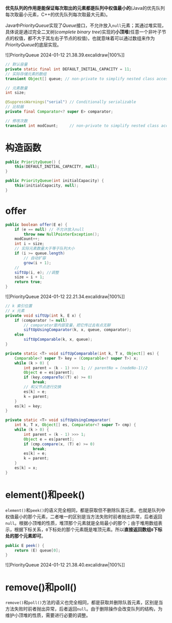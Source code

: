 **优先队列的作用是能保证每次取出的元素都是队列中权值最小的**(Java的优先队列每次取最小元素，C++的优先队列每次取最大元素)。

Java中*PriorityQueue*实现了*Queue*接口，不允许放入`null`元素；其通过堆实现，具体说是通过完全二叉树(_complete binary tree_)实现的**小顶堆**(任意一个非叶子节点的权值，都不大于其左右子节点的权值)，也就意味着可以通过数组来作为*PriorityQueue*的底层实现。

![[PriorityQueue 2024-01-12 21.38.39.excalidraw|100%]]

```java
// 默认容量
private static final int DEFAULT_INITIAL_CAPACITY = 11;
// 实际存储元素的数组
transient Object[] queue; // non-private to simplify nested class access

// 元素数量
int size;

@SuppressWarnings("serial") // Conditionally serializable
// 比较器
private final Comparator<? super E> comparator;

// 修改次数
transient int modCount;     // non-private to simplify nested class access
```

# 构造函数

```java
public PriorityQueue() {
	this(DEFAULT_INITIAL_CAPACITY, null);
}

public PriorityQueue(int initialCapacity) {
	this(initialCapacity, null);
}

```

# offer

```java
public boolean offer(E e) {
	if (e == null) // 不允许放入null
		throw new NullPointerException();
	modCount++;
	int i = size;
	// 实际元素数量大于等于队列大小
	if (i >= queue.length)
		// 自动扩容
		grow(i + 1);
	// 
	siftUp(i, e); //调整
	size = i + 1;
	return true;
}

```

![[PriorityQueue 2024-01-12 22.21.34.excalidraw|100%]]

```java
// k 索引位置
// x 元素
private void siftUp(int k, E x) {
	if (comparator != null)
		// comparator是内部变量，把它传过去有点无聊
		siftUpUsingComparator(k, x, queue, comparator);
	else
		siftUpComparable(k, x, queue);
}

private static <T> void siftUpComparable(int k, T x, Object[] es) {
	Comparable<? super T> key = (Comparable<? super T>) x;
	while (k > 0) {
		int parent = (k - 1) >>> 1; // parentNo = (nodeNo-1)/2
		Object e = es[parent];
		if (key.compareTo((T) e) >= 0)
			break;
		// 和父节点进行交换
		es[k] = e;
		k = parent;
	}
	es[k] = key;
}

private static <T> void siftUpUsingComparator(
	int k, T x, Object[] es, Comparator<? super T> cmp) {
	while (k > 0) {
		int parent = (k - 1) >>> 1;
		Object e = es[parent];
		if (cmp.compare(x, (T) e) >= 0)
			break;
		es[k] = e;
		k = parent;
	}
	es[k] = x;
}
```

# element()和peek()

`element()`和`peek()`的语义完全相同，都是获取但不删除队首元素，也就是队列中权值最小的那个元素，二者唯一的区别是当方法失败时前者抛出异常，后者返回`null`。根据小顶堆的性质，堆顶那个元素就是全局最小的那个；由于堆用数组表示，根据下标关系，`0`下标处的那个元素既是堆顶元素。所以**直接返回数组`0`下标处的那个元素即可**。

```java
public E peek() {
	return (E) queue[0];
}
```
![[PriorityQueue 2024-01-12 21.38.40.excalidraw|100%]]

# remove()和poll()

`remove()`和`poll()`方法的语义也完全相同，都是获取并删除队首元素，区别是当方法失败时前者抛出异常，后者返回`null`。由于删除操作会改变队列的结构，为维护小顶堆的性质，需要进行必要的调整。




